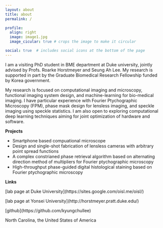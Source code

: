 ```yaml
---
layout: about
title: about
permalink: /

profile:
  align: right
  image: image1.jpg
  image_cicular: true # crops the image to make it circular

social: true  # includes social icons at the bottom of the page
---
```


I am a visiting PhD student in BME department at Duke university, jointly advised by Profs. Roarke Horstmeyer and Seung Ah Lee. My research is supported in part by the Graduate Biomedical Research Fellowship funded by Korea government.

My research is focused on computational imaging and microscopy, functional imaging system design, and machine-learning for bio-medical imaging. I have particular experience with Fourier Ptychographic Microscopy (FPM), phase mask design for lensless imaging, and speckle imaging using speckle statistics. I am also open to exploring computational deep learning techniques aiming for joint optimization of hardware and software.

**Projects**

- Smartphone based compuational microscope
- Design and single-shot fabrication of lensless cameras with arbitrary point spread functions
- A complex constrianed phase retrieval algorithm based on alternating direction method of multipliers for Fourier ptychographic microscopy
- High-throughput phase-guided digital histological staining based on Fourier ptychographic microscopy

**Links**

<p>[lab page at Duke University](https://sites.google.com/oisl.me/oisl/)</p>
<p>[lab page at Yonsei University](http://horstmeyer.pratt.duke.edu/)</p>
<p>[github](https://github.com/kyungchullee)</p>
<p>North Carolina, the United States of America</p>

	